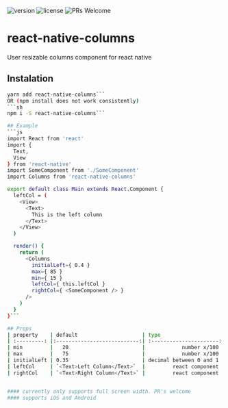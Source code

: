 ![version](https://img.shields.io/badge/version-1.0.2-green.svg)
![license](https://img.shields.io/github/license/mashape/apistatus.svg)
![PRs Welcome](https://img.shields.io/badge/PRs-welcome-green.svg)

# react-native-columns
User resizable columns component for react native

## Instalation
```sh
yarn add react-native-columns```
OR (npm install does not work consistently)
```sh
npm i -S react-native-columns```

## Example
```js
import React from 'react'
import {
  Text,
  View
} from 'react-native'
import SomeComponent from './SomeComponent'
import Columns from 'react-native-columns'

export default class Main extends React.Component {
  leftCol = (
    <View>
      <Text>
        This is the left column
      </Text>
    </View>
  )

  render() {
    return (
      <Columns
        initialLeft={ 0.4 }
        max={ 85 }
        min={ 15 }
        leftCol={ this.leftCol }
        rightCol={ <SomeComponent /> }
      />
    )
  }
}```

## Props
| property    | default                     | type                    | description                           |
| :---------: |:---------------------------:| :----------------------:| :------------------------------------ |
| min         |   20                        |            number x/100 | left column minimum % of screen width |
| max         |   75                        |            number x/100 | left column maximum % of screen width |
| initialLeft | 0.35                        | decimal between 0 and 1 | initial left col width x/1            |
| leftCol     | `<Text>Left Column</Text>`  |         react component | react component                       |
| rightCol    | `<Text>Right Column</Text>` |         react component | react component                       |


#### currently only supports full screen width. PR's welcome
#### supports iOS and Android
